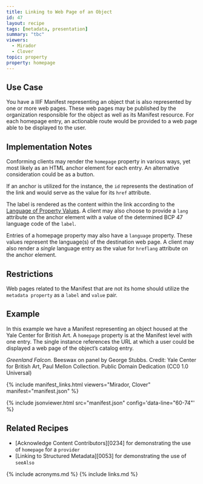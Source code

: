 ```yaml
---
title: Linking to Web Page of an Object
id: 47
layout: recipe
tags: [metadata, presentation]
summary: "tbc"
viewers:
  - Mirador
  - Clover
topic: property
property: homepage
---
```


## Use Case

You have a IIIF Manifest representing an object that is also represented by one or more web pages. These web pages may be published by the organization responsible for the object as well as its Manifest resource. For each homepage entry, an actionable route would be provided to a web page able to be displayed to the user.

## Implementation Notes

Conforming clients may render the `homepage` property in various ways, yet most likely as an HTML anchor element for each entry. An alternative consideration could be as a button.

If an anchor is utilized for the instance, the `id` represents the destination of the link and would serve as the value for its `href` attribute.

The label is rendered as the content within the link according to the [Language of Property Values](https://iiif.io/api/presentation/3.0/#language-of-property-values). A client may also choose to provide a `lang` attribute on the anchor element with a value of the determined BCP 47 language code of the `label`.

Entries of a homepage property may also have a `language` property. These values represent the language(s) of the destination web page. A client may also render a _single_ language entry as the value for `hreflang` attribute on the anchor element.

## Restrictions

Web pages related to the Manifest that are not its home should utilize the `metadata property` as a `label` and `value` pair.

## Example

In this example we have a Manifest representing an object housed at the Yale Center for British Art. A `homepage` property is at the Manifest level with one entry. The single instance references the URL at which a user could be displayed a web page of the object’s catalog entry.

_Greenland Falcon._ Beeswax on panel by George Stubbs. Credit: Yale Center for British Art, Paul Mellon Collection. Public Domain Dedication (CC0 1.0 Universal)

{% include manifest_links.html viewers="Mirador, Clover" manifest="manifest.json" %}

{% include jsonviewer.html src="manifest.json" config='data-line="60-74"' %}

## Related Recipes

* [Acknowledge Content Contributors][0234] for demonstrating the use of `homepage` for a `provider`
* [Linking to Structured Metadata][0053] for demonstrating the use of `seeAlso`

{% include acronyms.md %}
{% include links.md %}
